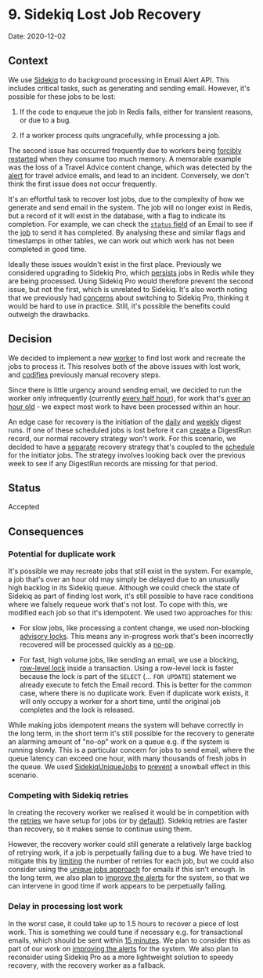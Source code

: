 # 9. Sidekiq Lost Job Recovery

Date: 2020-12-02

## Context

We use [Sidekiq](https://github.com/mperham/sidekiq) to do background processing in Email Alert API. This includes critical tasks, such as generating and sending email. However, it's possible for these jobs to be lost:

1. If the code to enqueue the job in Redis fails, either for transient reasons, or due to a bug.

2. If a worker process quits ungracefully, while processing a job.

The second issue has occurred frequently due to workers being [forcibly restarted][icinga-memory] when they consume too much memory. A memorable example was the loss of a Travel Advice content change, which was detected by the [alert][travel-advice-alert] for travel advice emails, and lead to an incident. Conversely, we don't think the first issue does not occur frequently.

It's an effortful task to recover lost jobs, due to the complexity of how we generate and send email in the system. The job will no longer exist in Redis, but a record of it will exist in the database, with a flag to indicate its completion. For example, we can check the [`status` field][email-status] of an Email to see if the [job][send-email-worker] to send it has completed. By analysing these and similar flags and timestamps in other tables, we can work out which work has not been completed in good time.

Ideally these issues wouldn't exist in the first place. Previously we considered upgrading to Sidekiq Pro, which [persists][sidekiq-reliability] jobs in Redis while they are being processed. Using Sidekiq Pro would therefore prevent the second issue, but not the first, which is unrelated to Sidekiq. It's also worth noting that we previously had [concerns][sidekiq-pro-issue] about switching to Sidekiq Pro, thinking it would be hard to use in practice. Still, it's possible the benefits could outweigh the drawbacks.

[sidekiq-reliability]: https://github.com/mperham/sidekiq/wiki/Reliability#using-super_fetch
[send-email-worker]: https://github.com/alphagov/email-alert-api/blob/101f813d97c3838199e40643e681f1aca6adf67b/app/workers/send_email_worker.rb
[icinga-memory]: https://github.com/alphagov/govuk-puppet/blob/1258fc65da264191d01b4280cd4422f90085c371/modules/monitoring/files/usr/local/bin/event_handlers/govuk_app_high_memory.sh#L22
[travel-advice-alert]: https://github.com/alphagov/govuk-puppet/blob/be2e3733d9cad619d9cf57e19b190cd5d6116342/modules/govuk_jenkins/manifests/jobs/email_alert_check.pp
[email-status]: https://github.com/alphagov/email-alert-api/blob/101f813d97c3838199e40643e681f1aca6adf67b/app/services/send_email_service/send_notify_email.rb#L23
[sidekiq-pro-issue]: https://github.com/mperham/sidekiq/issues/4612

## Decision

We decided to implement a new [worker][recovery-worker] to find lost work and recreate the jobs to process it. This resolves both of the above issues with lost work, and [codifies][old-recovery-steps] previously manual recovery steps.

Since there is little urgency around sending email, we decided to run the worker only infrequently (currently [every half hour][recovery-schedule]), for work that's [over an hour old][recovery-threshold] - we expect most work to have been processed within an hour.

An edge case for recovery is the initiation of the [daily][daily-init] and [weekly][weekly-init] digest runs. If one of these scheduled jobs is lost before it can [create][digest-run-create] a DigestRun record, our normal recovery strategy won't work. For this scenario, we decided to have a [separate][digest-init-recovery] recovery strategy that's coupled to the [schedule][digest-schedule] for the initiator jobs. The strategy involves looking back over the previous week to see if any DigestRun records are missing for that period.

[recovery-worker]: https://github.com/alphagov/email-alert-api/blob/101f813d97c3838199e40643e681f1aca6adf67b/app/workers/recover_lost_jobs_worker.rb
[old-recovery-steps]: https://github.com/alphagov/govuk-developer-docs/pull/2655/files#diff-5c45975421e97303862e304bf6be30e36fb0384a3d469f15e4fb3f8b71f75f52L47
[recovery-schedule]: https://github.com/alphagov/email-alert-api/blob/59c37a1571d1564d1c63fd913274c810b0742ee6/config/sidekiq.yml#L39
[recovery-threshold]: https://github.com/alphagov/email-alert-api/blob/ea21e7cfd4f6131e2db55e45b923dee3895b081a/app/workers/recover_lost_jobs_worker/unprocessed_check.rb#L13
[daily-init]: https://github.com/alphagov/email-alert-api/blob/bae78a3cb7e970d290d4a95613149c1d5d34e4f1/app/workers/daily_digest_initiator_worker.rb
[weekly-init]: https://github.com/alphagov/email-alert-api/blob/bae78a3cb7e970d290d4a95613149c1d5d34e4f1/app/workers/weekly_digest_initiator_worker.rb
[digest-init-recovery]: https://github.com/alphagov/email-alert-api/blob/bae78a3cb7e970d290d4a95613149c1d5d34e4f1/app/workers/recover_lost_jobs_worker/missing_digest_runs_check.rb
[digest-schedule]: https://github.com/alphagov/email-alert-api/blob/fe6ce7a61fa8ab6692786086c91d4d6017c9b2fa/config/sidekiq.yml#L17-L22
[digest-run-create]: https://github.com/alphagov/email-alert-api/blob/fe6ce7a61fa8ab6692786086c91d4d6017c9b2fa/app/services/digest_initiator_service.rb#L8

## Status

Accepted

## Consequences

### Potential for duplicate work

It's possible we may recreate jobs that still exist in the system. For example, a job that's over an hour old may simply be delayed due to an unusually high backlog in its Sidekiq queue. Although we could check the state of Sidekiq as part of finding lost work, it's still possible to have race conditions where we falsely requeue work that's not lost. To cope with this, we modified each job so that it's idempotent. We used two approaches for this:

- For slow jobs, like processing a content change, we used non-blocking [advisory locks][advisory-lock]. This means any in-progress work that's been incorrectly recovered will be processed quickly as a [no-op][advisory-timeout].

- For fast, high volume jobs, like sending an email, we use a blocking, [row-level lock][email-lock] inside a transaction. Using a row-level lock is faster because the lock is part of the `SELECT` (... `FOR UPDATE`) statement we already execute to fetch the Email record. This is better for the common case, where there is no duplicate work. Even if duplicate work exists, it will only occupy a worker for a short time, until the original job completes and the lock is released.


While making jobs idempotent means the system will behave correctly in the long term, in the short term it's still possible for the recovery to generate an alarming amount of "no-op" work on a queue e.g. if the system is running slowly. This is a particular concern for jobs to send email, where the queue latency can exceed one hour, with many thousands of fresh jobs in the queue. We used [SidekiqUniqueJobs][sidekiq-unique-jobs] to [prevent][email-unique-jobs] a snowball effect in this scenario.

[email-lock]: https://github.com/alphagov/email-alert-api/blob/ea21e7cfd4f6131e2db55e45b923dee3895b081a/app/workers/send_email_worker.rb#L26
[advisory-lock]: https://github.com/alphagov/email-alert-api/blob/59c37a1571d1564d1c63fd913274c810b0742ee6/app/workers/process_content_change_worker.rb#L5
[sidekiq-unique-jobs]: https://github.com/mhenrixon/sidekiq-unique-jobs
[email-unique-jobs]: https://github.com/alphagov/email-alert-api/commit/ac08a4fdbcd691693dc9123e2902be451a4da69d
[advisory-timeout]: https://github.com/alphagov/email-alert-api/blob/fe6ce7a61fa8ab6692786086c91d4d6017c9b2fa/app/workers/application_worker.rb#L7

### Competing with Sidekiq retries

In creating the recovery worker we realised it would be in competition with the [retries][email-sidekiq-retry] we have setup for jobs (or by [default][default-sidekiq-retry]). Sidekiq retries are faster than recovery, so it makes sense to continue using them.

However, the recovery worker could still generate a relatively large backlog of retrying work, if a job is perpetually failing due to a bug. We have tried to mitigate this by [limiting][limited-retries] the number of retries for each job, but we could also consider using the [unique jobs approach][email-unique-jobs] for emails if this isn't enough. In the long term, we also plan to [improve the alerts][alert-adr] for the system, so that we can intervene in good time if work appears to be perpetually failing.

[email-sidekiq-retry]: https://github.com/alphagov/email-alert-api/blob/ea21e7cfd4f6131e2db55e45b923dee3895b081a/app/workers/send_email_worker.rb#L11
[default-sidekiq-retry]: https://github.com/mperham/sidekiq/wiki/Job-Lifecycle
[limited-retries]: https://github.com/alphagov/email-alert-api/pull/1495/commits/df501d3edb7185ce35ab5592489765ec3699dae5

### Delay in processing lost work

In the worst case, it could take up to 1.5 hours to recover a piece of lost work. This is something we could tune if necessary e.g. for transactional emails, which should be sent within [15 minutes][transactional-delay]. We plan to consider this as part of our work on [improving the alerts][alert-adr] for the system. We also plan to reconsider using Sidekiq Pro as a more lightweight solution to speedy recovery, with the recovery worker as a fallback.

[transactional-delay]: https://github.com/alphagov/email-alert-frontend/blob/de1caeea8098eccbb34d8768d7f2c95e455d901c/config/locales/subscriber_authentication.yml#L21
[alert-adr]: https://github.com/alphagov/email-alert-api/blob/master/docs/adr/adr-008-monitoring-and-alerting.md

